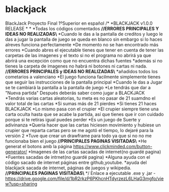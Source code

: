 # blackjack
BlackJack Proyecto Final 1ºSuperior en español
/* 
*BLACKJACK v1.0.0 RELEASE
*
*
*Todas los códigos comentados
****//ERRORES PRINCIPALES Y IDEAS NO REALIZADAS\\****
*Cuando le das a la pantalla de creditos y luego le das a jugar la pantalla de juego se queda en blanco sin embargo si lo haces alreves funciona perfectamente
*De momento no se han encontrado más errores
*Cuando abres el ejecutable tienes que tener en cuenta de tener las carpetas de las imagenes y el texto si no el programa no abrirá ya que abrirá una excepción como que no encuentra dichas fuentes 
*además si no tienes la carpeta de imagenes no habrá ni botones ni cartas ni nada.
****//ERRORES PRINCIPALES y IDEAS NO REALIZADAS\\****
*añadidos todos los cometarios a valenciano
*El juego funciona facilmente simplemente tienes que seguir las instrucciones de la pantalla principal
*Cuando le das a Jugar se te cambiará la pantalla a la pantalla de juego
*Le tendrás que dar a "Nueva partida" Después deberás saber como jugar a BLACKJACK
*Tendrás varias cartas aleatorias, tu meta es no pasar de 21 suamdno el valor total de las cartas
*Si sumas más de 21 pierdes
*Si tienes 21 haces BLACKJACK
*Lo mismo pasa con el crupier
*El crupier siempre tiene una carta oculta hasta que se acabe la partida, así que tienes que ir con cuidado porque si te retiras igual puedes perder
*Es un juego de Suerte y adivinanza
*Quería hacer que las cartas hiciesen movimiento y hubiese un crupier que reparta cartas pero se me agotó el tiempo, lo dejaré para la versión 2
*Tuve que crear un drawframe para todo ya que si no no me funcionaba bien el juego
****//PRINCIPALES PAGINAS VISITADAS\\****
*He generat el botons amb la página https://www.clickminded.com/button-generator/
*Imagenes de las cartas sacadas de internet(no guardé pagina)
*Fuentes sacadas de intrnet(no guardé pagina)
*Alguna ayuda con el código sacado de internet páginas entre github,youtube.
*ayuda del blackjack sacada de internet, páginas de juegos y wikipedia.
****//PRINCIPALES PAGINAS VISITADAS\\****
*/
Enlace a ejecutable .exe y .jar - https://drive.google.com/file/d/1bR2rkzP6PKhcnHTdyrzezL6LHaG3mgfo/view?usp=sharing
